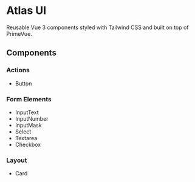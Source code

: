 # Atlas UI

Reusable Vue 3 components styled with Tailwind CSS and built on top of PrimeVue.

## Components

### Actions
- Button

### Form Elements
- InputText
- InputNumber
- InputMask
- Select
- Textarea
- Checkbox

### Layout
- Card

